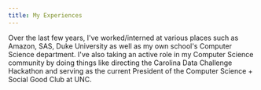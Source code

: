 ```yaml
---
title: My Experiences
---
```

Over the last few years, I've worked/interned at various places such as Amazon, SAS, Duke University as well as my own school's Computer Science department. I've also taking an active role in my Computer Science community by doing things like directing the Carolina Data Challenge Hackathon and serving as the current President of the Computer Science + Social Good Club at UNC.